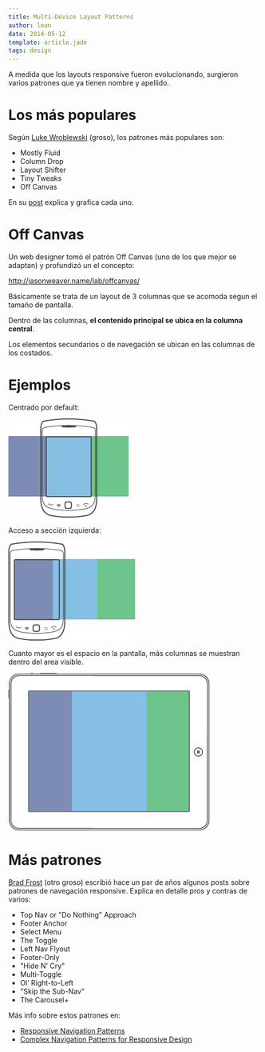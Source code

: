 ```yaml
---
title: Multi-Device Layout Patterns
author: lean
date: 2014-05-12
template: article.jade
tags: design
---
```


A medida que los layouts responsive fueron evolucionando, surgieron varios patrones que ya tienen nombre y apellido.

# Los más populares

Según [Luke Wroblewski](https://twitter.com/lukew) (groso), los patrones más populares son:

- Mostly Fluid
- Column Drop
- Layout Shifter
- Tiny Tweaks
- Off Canvas

En su [post](http://www.lukew.com/ff/entry.asp?1514) explica y grafica cada uno.

# Off Canvas

Un web designer tomó el patrón Off Canvas (uno de los que mejor se adaptan) y profundizó un el concepto:

http://jasonweaver.name/lab/offcanvas/

Básicamente se trata de un layout de 3 columnas que se acomoda segun el tamaño de pantalla.

Dentro de las columnas, **el contenido principal se ubica en la columna central**.

Los elementos secundarios o de navegación se ubican en las columnas de los costados.

# Ejemplos

Centrado por default:

![Centrado por default](small-centered.png)

Acceso a sección izquierda:

![Sección izquierda](small-left.png)

Cuanto mayor es el espacio en la pantalla, más columnas se muestran dentro del area visible.

![Todas las columnas visibles](large.png)

# Más patrones

[Brad Frost](https://twitter.com/brad_frost) (otro groso) escribió hace un par de años algunos posts sobre patrones de navegación responsive. Explica en detalle pros y contras de varios:

- Top Nav or "Do Nothing" Approach
- Footer Anchor
- Select Menu
- The Toggle
- Left Nav Flyout
- Footer-Only
- "Hide N’ Cry"
- Multi-Toggle
- Ol’ Right-to-Left
- "Skip the Sub-Nav"
- The Carousel+

Más info sobre estos patrones en:

- [Responsive Navigation Patterns](http://bradfrostweb.com/blog/web/responsive-nav-patterns/)
- [Complex Navigation Patterns for Responsive Design](http://bradfrostweb.com/blog/web/complex-navigation-patterns-for-responsive-design/)
